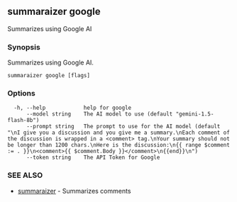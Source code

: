 ## summaraizer google

Summarizes using Google AI

### Synopsis

Summarizes using Google AI.

```
summaraizer google [flags]
```

### Options

```
  -h, --help            help for google
      --model string    The AI model to use (default "gemini-1.5-flash-8b")
      --prompt string   The prompt to use for the AI model (default "\nI give you a discussion and you give me a summary.\nEach comment of the discussion is wrapped in a <comment> tag.\nYour summary should not be longer than 1200 chars.\nHere is the discussion:\n{{ range $comment := . }}\n<comment>{{ $comment.Body }}</comment>\n{{end}}\n")
      --token string    The API Token for Google
```

### SEE ALSO

* [summaraizer](summaraizer.md)	 - Summarizes comments

